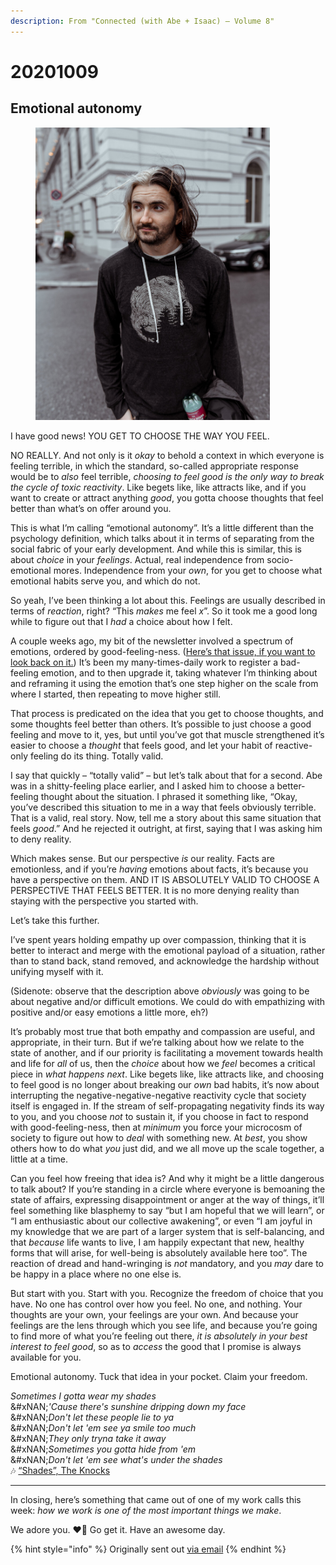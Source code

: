 ```yaml
---
description: From "Connected (with Abe + Isaac) — Volume 8"
---
```


# 20201009

## Emotional autonomy

<figure><img src="../../.gitbook/assets/image (32).png" alt="" width="375"><figcaption></figcaption></figure>

I have good news! YOU GET TO CHOOSE THE WAY YOU FEEL.

NO REALLY. And not only is it _okay_ to behold a context in which everyone is feeling terrible, in which the standard, so-called appropriate response would be to _also_ feel terrible, _choosing to feel good is the only way to break the cycle of toxic reactivity_. Like begets like, like attracts like, and if you want to create or attract anything _good_, you gotta choose thoughts that feel better than what’s on offer around you.

This is what I’m calling “emotional autonomy”. It’s a little different than the psychology definition, which talks about it in terms of separating from the social fabric of your early development. And while this is similar, this is about _choice_ in your _feelings_. Actual, real independence from socio-emotional mores. Independence from your _own_, for you get to choose what emotional habits serve you, and which do not.

So yeah, I’ve been thinking a lot about this. Feelings are usually described in terms of _reaction_, right? “This _makes_ me feel _x_”. So it took me a good long while to figure out that I _had_ a choice about how I felt.

A couple weeks ago, my bit of the newsletter involved a spectrum of emotions, ordered by good-feeling-ness. ([Here’s that issue, if you want to look back on it.](https://lightward.com/campaigns/view-campaign/YfC5k4kLVCLSg87YLsR5CFbtJkKwOw_eTfzIQeBxlSaUOmR44HEo794ktNrPl-bS-7xcA8x9YHgjgZVV817sS_bLWGIw_cuw)) It’s been my many-times-daily work to register a bad-feeling emotion, and to then upgrade it, taking whatever I’m thinking about and reframing it using the emotion that’s one step higher on the scale from where I started, then repeating to move higher still.

That process is predicated on the idea that you get to choose thoughts, and some thoughts feel better than others. It’s possible to just choose a good feeling and move to it, yes, but until you’ve got that muscle strengthened it’s easier to choose a _thought_ that feels good, and let your habit of reactive-only feeling do its thing. Totally valid.

I say that quickly – “totally valid” – but let’s talk about that for a second. Abe was in a shitty-feeling place earlier, and I asked him to choose a better-feeling thought about the situation. I phrased it something like, “Okay, you’ve described this situation to me in a way that feels obviously terrible. That is a valid, real story. Now, tell me a story about this same situation that feels _good_.” And he rejected it outright, at first, saying that I was asking him to deny reality.

Which makes sense. But our perspective _is_ our reality. Facts are emotionless, and if you’re _having_ emotions about facts, it’s because you have a perspective on them. AND IT IS ABSOLUTELY VALID TO CHOOSE A PERSPECTIVE THAT FEELS BETTER. It is no more denying reality than staying with the perspective you started with.

Let’s take this further.

I’ve spent years holding empathy up over compassion, thinking that it is better to interact and merge with the emotional payload of a situation, rather than to stand back, stand removed, and acknowledge the hardship without unifying myself with it.

(Sidenote: observe that the description above _obviously_ was going to be about negative and/or difficult emotions. We could do with empathizing with positive and/or easy emotions a little more, eh?)

It’s probably most true that both empathy and compassion are useful, and appropriate, in their turn. But if we’re talking about how we relate to the state of another, and if our priority is facilitating a movement towards health and life for _all_ of us, then the _choice_ about how we _feel_ becomes a critical piece in _what happens next_. Like begets like, like attracts like, and choosing to feel good is no longer about breaking our _own_ bad habits, it’s now about interrupting the negative-negative-negative reactivity cycle that society itself is engaged in. If the stream of self-propagating negativity finds its way to you, and you choose _not_ to sustain it, if you choose in fact to respond with good-feeling-ness, then at _minimum_ you force your microcosm of society to figure out how to _deal_ with something new. At _best_, you show others how to do what _you_ just did, and we all move up the scale together, a little at a time.

Can you feel how freeing that idea is? And why it might be a little dangerous to talk about? If you’re standing in a circle where everyone is bemoaning the state of affairs, expressing disappointment or anger at the way of things, it’ll feel something like blasphemy to say “but I am hopeful that we will learn”, or “I am enthusiastic about our collective awakening”, or even “I am joyful in my knowledge that we are part of a larger system that is self-balancing, and that _because_ life wants to live, I am happily expectant that new, healthy forms that will arise, for well-being is absolutely available here too”. The reaction of dread and hand-wringing is _not_ mandatory, and you _may_ dare to be happy in a place where no one else is.

But start with you. Start with you. Recognize the freedom of choice that you have. No one has control over how you feel. No one, and nothing. Your thoughts are your own, your feelings are your own. And because your feelings are the lens through which you see life, and because you’re going to find more of what you’re feeling out there, _it is absolutely in your best interest to feel good_, so as to _access_ the good that I promise is always available for you.

Emotional autonomy. Tuck that idea in your pocket. Claim your freedom.

_Sometimes I gotta wear my shades_\
&#xNAN;_'Cause there's sunshine dripping down my face_\
&#xNAN;_&#x44;on't let these people lie to ya_\
&#xNAN;_&#x44;on't let 'em see ya smile too much_\
&#xNAN;_&#x54;hey only tryna take it away_\
&#xNAN;_&#x53;ometimes you gotta hide from 'em_\
&#xNAN;_&#x44;on't let 'em see what's under the shades_\
🎶 [“Shades”, The Knocks](https://www.youtube.com/watch?v=Ta9l36_5s1A)

***

In closing, here’s something that came out of one of my work calls this week: _how we work is one of the most important things we make_.

We adore you. ❤️🌱 Go get it. Have an awesome day.

{% hint style="info" %}
Originally sent out [via email](https://lightward.com/campaigns/view-campaign/AjYnA-ARwW_xyc9yIGvKEd_TUhiIfjzHlMc_Vvb6QRKR4JbyCgLTtxvcY3tGnEhmuAAPGHn3Lx3CsYeNEjDZMKihDtEVB1iI)
{% endhint %}
